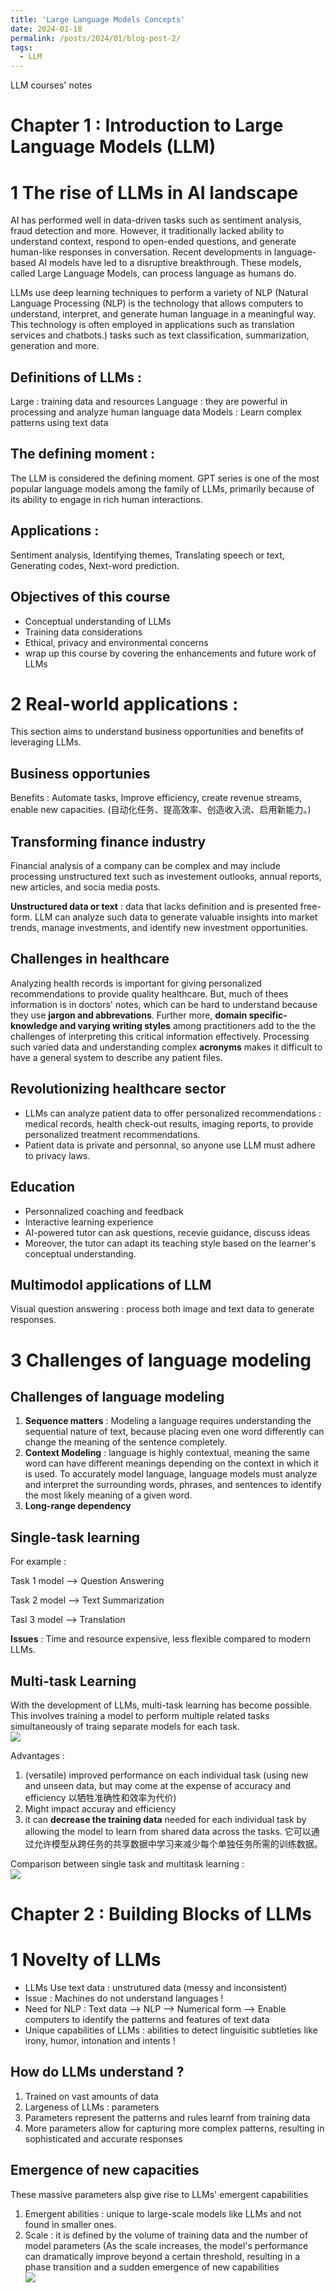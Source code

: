 ```yaml
---
title: 'Large Language Models Concepts'
date: 2024-01-18
permalink: /posts/2024/01/blog-post-2/
tags:
  - LLM
---
```

LLM courses' notes




Chapter 1 : Introduction to Large Language Models (LLM)
======

1 The rise of LLMs in AI landscape
======
AI has performed well in data-driven tasks such as sentiment analysis, fraud detection and more. However, it traditionally lacked ability to understand context, respond to open-ended questions, and generate human-like responses in conversation. Recent developments in language-based AI models have led to a disruptive breakthrough. These models, called Large Language Models, can process language as humans do. 

LLMs use deep learning techniques to perform a variety of NLP (Natural Language Processing (NLP) is the technology that allows computers to understand, interpret, and generate human language in a meaningful way. This technology is often employed in applications such as translation services and chatbots.) tasks such as text classification, summarization, generation and more.  

Definitions of LLMs : 
------
Large : training data and resources 
Language : they are powerful in processing and analyze human language data
Models : Learn complex patterns using text data 

The defining moment : 
------
The LLM is considered the defining moment. 
GPT series is one of the most popular language models among the family of LLMs, primarily because of its ability to engage in rich human interactions. 

Applications :
------
Sentiment analysis, Identifying themes, Translating speech or text, Generating codes, Next-word prediction. 

Objectives of this course
------
- Conceptual understanding of LLMs
- Training data considerations
- Ethical, privacy and environmental concerns
- wrap up this course by covering the enhancements and future work of LLMs 


2 Real-world applications :
======
This section aims to understand business opportunities and benefits of leveraging LLMs. 

Business opportunies
------
Benefits : Automate tasks, Improve efficiency, create revenue streams, enable new capacities. (自动化任务、提高效率、创造收入流、启用新能力。)

Transforming finance industry
------
Financial analysis of a company can be complex and may include processing unstructured text such as investement outlooks, annual reports, new articles, and socia media posts. 

**Unstructured data or text** : data that lacks definition and is presented free-form. 
LLM can analyze such data to generate valuable insights into market trends, manage investments, and identify new investment opportunities. 

Challenges in healthcare 
------
Analyzing health records is important for giving personalized recommendations to provide quality healthcare. But, much of thees information is in doctors' notes, which can be hard to understand because they use **jargon and abbrevations**. Further more, **domain specific-knowledge and varying writing styles** among practitioners add to the the challenges of interpreting this critical information effectively. Processing such varied data and understanding complex **acronyms** makes it difficult to have a general system to describe any patient files. 

Revolutionizing healthcare sector 
------
- LLMs can analyze patient data to offer personalized recommendations : medical records, health check-out results, imaging reports, to provide personalized treatment recommendations. 
- Patient data is private and personnal, so anyone use LLM must adhere to privacy laws.

Education 
------
- Personnalized coaching and feedback 
- Interactive learning experience
- AI-powered tutor can ask questions, recevie guidance, discuss ideas
- Moreover, the tutor can adapt its teaching style based on the learner's conceptual understanding.

Multimodol applications of LLM 
------
Visual question answering : process both image and text data to generate responses. 

3 Challenges of language modeling 
======

Challenges of language modeling
------
1. **Sequence matters** : Modeling a language requires understanding the sequential nature of text, because placing even one word differently can change the meaning of the sentence completely.
2. **Context Modeling** : language is highly contextual, meaning the same word can have different meanings depending on the context in which it is used. To accurately model language, language models must analyze and interpret the surrounding words, phrases, and sentences to identify the most likely meaning of a given word.
3. **Long-range dependency**

Single-task learning
------
For example : 

Task 1 model --> Question Answering 

Task 2 model --> Text Summarization 

Tasl 3 model --> Translation 

**Issues** : Time and resource expensive, less flexible compared to modern LLMs. 

Multi-task Learning 
------
With the development of LLMs, multi-task learning has become possible. This involves training a model to perform multiple related tasks simultaneously of traing separate models for each task. 
<br/><img src='/images/multitask_datacamp.png'>

Advantages : 
1. (versatile) improved performance on each individual task (using new and unseen data, but may come at the expense of accuracy and efficiency 以牺牲准确性和效率为代价) 
2. Might impact accuray and efficiency
3. it can **decrease the training data** needed for each individual task by allowing the model to learn from shared data across the tasks. 它可以通过允许模型从跨任务的共享数据中学习来减少每个单独任务所需的训练数据。

Comparison between single task and multitask learning : 
<br/><img src='/images/comparaison_single_multi.png'>


Chapter 2 : Building Blocks of LLMs 
======

1 Novelty of LLMs 
======
- LLMs Use text data : unstrutured data (messy and inconsistent) 
- Issue : Machines do not understand languages !
- Need for NLP : Text data --> NLP --> Numerical form --> Enable computers to identify the patterns and features of text data
- Unique capabilities of LLMs : abilities to detect linguisitic subtleties like irony, humor, intonation and intents !

How do LLMs understand ? 
------
1. Trained on vast amounts of data
2. Largeness of LLMs : parameters
3. Parameters represent the patterns and rules learnf from training data
4. More parameters allow for capturing more complex patterns, resulting in sophisticated and accurate responses

Emergence of new capacities 
------
These massive parameters alsp give rise to LLMs' emergent capabilities
1. Emergent abilities : unique to large-scale models like LLMs and not found in smaller ones. 
2. Scale : it is defined by the volume of training data and the number of model parameters (As the scale increases, the model's performance can dramatically improve beyond a certain threshold, resulting in a phase transition and a sudden emergence of new capabilities 
<br/><img src='/images/threshold_llm.png'>





























